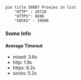 
```mermaid
pie title 58087 Proxies in list
    "HTTP" : 26728
    "HTTPS": 8696
    "SOCKS" : 29996
```

### Some Info
#### Average Timeout

- mixed: 3.6s
- http: 1.9s
- https: 8.2s
- socks: 5.2s